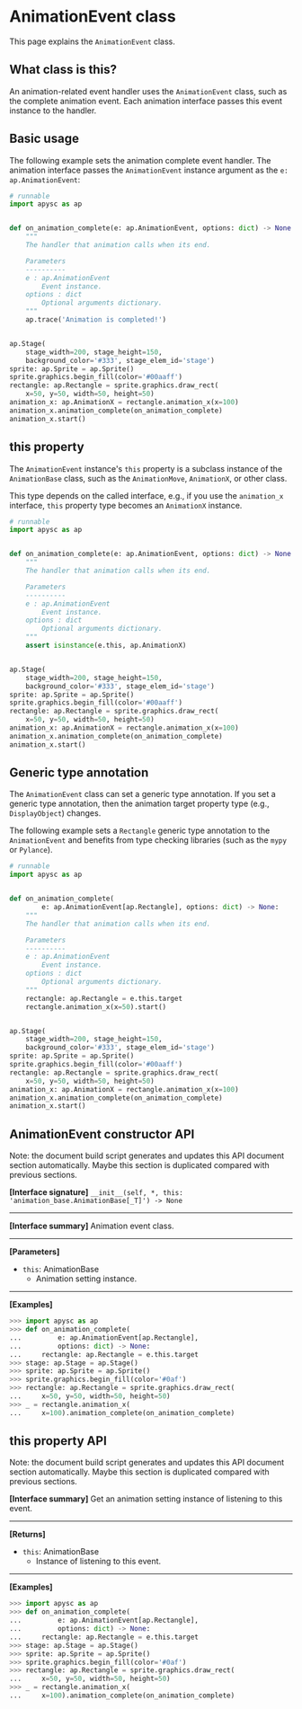 # AnimationEvent class

This page explains the `AnimationEvent` class.

## What class is this?

An animation-related event handler uses the `AnimationEvent` class, such as the complete animation event. Each animation interface passes this event instance to the handler.

## Basic usage

The following example sets the animation complete event handler. The animation interface passes the `AnimationEvent` instance argument as the `e: ap.AnimationEvent`:

```py
# runnable
import apysc as ap


def on_animation_complete(e: ap.AnimationEvent, options: dict) -> None:
    """
    The handler that animation calls when its end.

    Parameters
    ----------
    e : ap.AnimationEvent
        Event instance.
    options : dict
        Optional arguments dictionary.
    """
    ap.trace('Animation is completed!')


ap.Stage(
    stage_width=200, stage_height=150,
    background_color='#333', stage_elem_id='stage')
sprite: ap.Sprite = ap.Sprite()
sprite.graphics.begin_fill(color='#00aaff')
rectangle: ap.Rectangle = sprite.graphics.draw_rect(
    x=50, y=50, width=50, height=50)
animation_x: ap.AnimationX = rectangle.animation_x(x=100)
animation_x.animation_complete(on_animation_complete)
animation_x.start()
```

## this property

The `AnimationEvent` instance's `this` property is a subclass instance of the `AnimationBase` class, such as the `AnimationMove`\, `AnimationX`\, or other class.

This type depends on the called interface, e.g., if you use the `animation_x` interface, `this` property type becomes an `AnimationX` instance.

```py
# runnable
import apysc as ap


def on_animation_complete(e: ap.AnimationEvent, options: dict) -> None:
    """
    The handler that animation calls when its end.

    Parameters
    ----------
    e : ap.AnimationEvent
        Event instance.
    options : dict
        Optional arguments dictionary.
    """
    assert isinstance(e.this, ap.AnimationX)


ap.Stage(
    stage_width=200, stage_height=150,
    background_color='#333', stage_elem_id='stage')
sprite: ap.Sprite = ap.Sprite()
sprite.graphics.begin_fill(color='#00aaff')
rectangle: ap.Rectangle = sprite.graphics.draw_rect(
    x=50, y=50, width=50, height=50)
animation_x: ap.AnimationX = rectangle.animation_x(x=100)
animation_x.animation_complete(on_animation_complete)
animation_x.start()
```

## Generic type annotation

The `AnimationEvent` class can set a generic type annotation. If you set a generic type annotation, then the animation target property type (e.g., `DisplayObject`) changes.

The following example sets a `Rectangle` generic type annotation to the `AnimationEvent` and benefits from type checking libraries (such as the `mypy` or `Pylance`).

```py
# runnable
import apysc as ap


def on_animation_complete(
        e: ap.AnimationEvent[ap.Rectangle], options: dict) -> None:
    """
    The handler that animation calls when its end.

    Parameters
    ----------
    e : ap.AnimationEvent
        Event instance.
    options : dict
        Optional arguments dictionary.
    """
    rectangle: ap.Rectangle = e.this.target
    rectangle.animation_x(x=50).start()


ap.Stage(
    stage_width=200, stage_height=150,
    background_color='#333', stage_elem_id='stage')
sprite: ap.Sprite = ap.Sprite()
sprite.graphics.begin_fill(color='#00aaff')
rectangle: ap.Rectangle = sprite.graphics.draw_rect(
    x=50, y=50, width=50, height=50)
animation_x: ap.AnimationX = rectangle.animation_x(x=100)
animation_x.animation_complete(on_animation_complete)
animation_x.start()
```


## AnimationEvent constructor API

<!-- Docstring: apysc._event.animation_event.AnimationEvent.__init__ -->

<span class="inconspicuous-txt">Note: the document build script generates and updates this API document section automatically. Maybe this section is duplicated compared with previous sections.</span>

**[Interface signature]** `__init__(self, *, this: 'animation_base.AnimationBase[_T]') -> None`<hr>

**[Interface summary]** Animation event class.<hr>

**[Parameters]**

- `this`: AnimationBase
  - Animation setting instance.

<hr>

**[Examples]**

```py
>>> import apysc as ap
>>> def on_animation_complete(
...         e: ap.AnimationEvent[ap.Rectangle],
...         options: dict) -> None:
...     rectangle: ap.Rectangle = e.this.target
>>> stage: ap.Stage = ap.Stage()
>>> sprite: ap.Sprite = ap.Sprite()
>>> sprite.graphics.begin_fill(color='#0af')
>>> rectangle: ap.Rectangle = sprite.graphics.draw_rect(
...     x=50, y=50, width=50, height=50)
>>> _ = rectangle.animation_x(
...     x=100).animation_complete(on_animation_complete)
```

## this property API

<!-- Docstring: apysc._event.animation_event.AnimationEvent.this -->

<span class="inconspicuous-txt">Note: the document build script generates and updates this API document section automatically. Maybe this section is duplicated compared with previous sections.</span>

**[Interface summary]** Get an animation setting instance of listening to this event.<hr>

**[Returns]**

- `this`: AnimationBase
  - Instance of listening to this event.

<hr>

**[Examples]**

```py
>>> import apysc as ap
>>> def on_animation_complete(
...         e: ap.AnimationEvent[ap.Rectangle],
...         options: dict) -> None:
...     rectangle: ap.Rectangle = e.this.target
>>> stage: ap.Stage = ap.Stage()
>>> sprite: ap.Sprite = ap.Sprite()
>>> sprite.graphics.begin_fill(color='#0af')
>>> rectangle: ap.Rectangle = sprite.graphics.draw_rect(
...     x=50, y=50, width=50, height=50)
>>> _ = rectangle.animation_x(
...     x=100).animation_complete(on_animation_complete)
```